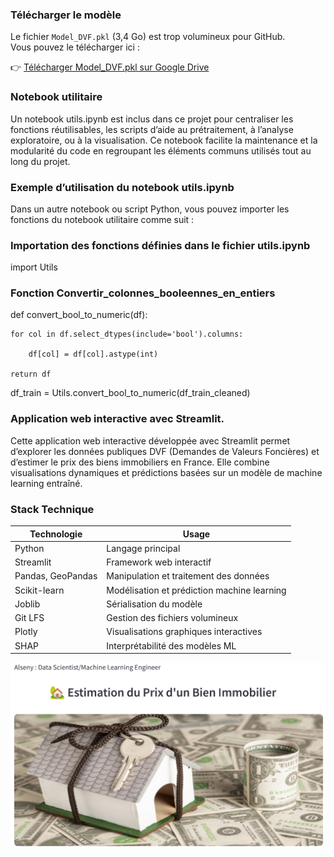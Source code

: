 ### Télécharger le modèle

Le fichier `Model_DVF.pkl` (3,4 Go) est trop volumineux pour GitHub.  
Vous pouvez le télécharger ici :

👉 [Télécharger Model_DVF.pkl sur Google Drive](https://drive.google.com/file/d/1Z79gZJ5R2NzWBHDiZLTxDfOsamm0nkkF/view?usp=drive_link)

### Notebook utilitaire
Un notebook utils.ipynb est inclus dans ce projet pour centraliser les fonctions réutilisables, les scripts d’aide au prétraitement, à l’analyse exploratoire, ou à la visualisation. Ce notebook facilite la maintenance et la modularité du code en regroupant les éléments communs utilisés tout au long du projet.
### Exemple d’utilisation du notebook utils.ipynb  
Dans un autre notebook ou script Python, vous pouvez importer les fonctions du notebook utilitaire comme suit :
### Importation des fonctions définies dans le fichier utils.ipynb
import Utils 
### Fonction Convertir_colonnes_booleennes_en_entiers

def convert_bool_to_numeric(df):

    for col in df.select_dtypes(include='bool').columns:
    
        df[col] = df[col].astype(int)
        
    return df
    
df_train = Utils.convert_bool_to_numeric(df_train_cleaned)

### Application web interactive avec Streamlit.
Cette application web interactive développée avec Streamlit permet d’explorer les données publiques DVF (Demandes de Valeurs Foncières) et d’estimer le prix des biens immobiliers en France. Elle combine visualisations dynamiques et prédictions basées sur un modèle de machine learning entraîné.
### Stack Technique
| Technologie       | Usage                                   |
|-------------------|----------------------------------------|
| Python            | Langage principal                      |
| Streamlit         | Framework web interactif               |
| Pandas, GeoPandas | Manipulation et traitement des données|
| Scikit-learn      | Modélisation et prédiction machine learning |
| Joblib            | Sérialisation du modèle                |
| Git LFS           | Gestion des fichiers volumineux        |
| Plotly            | Visualisations graphiques interactives|
| SHAP              | Interprétabilité des modèles ML       |


[![Aperçu du PDF](images/AppDVF.png)](images/AppStreamlit.pdf)
